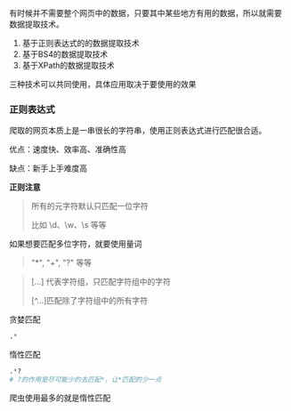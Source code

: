 有时候并不需要整个网页中的数据，只要其中某些地方有用的数据，所以就需要
数据提取技术。
1. 基于正则表达式的的数据提取技术
2. 基于BS4的数据提取技术
3. 基于XPath的数据提取技术

三种技术可以共同使用，具体应用取决于要使用的效果

### 正则表达式
爬取的网页本质上是一串很长的字符串，使用正则表达式进行匹配很合适。

优点：速度快、效率高、准确性高

缺点：新手上手难度高

**正则注意** 
> 所有的元字符默认只匹配一位字符
> 
> 比如 \d、\w、\s 等等

如果想要匹配多位字符，就要使用量词
> "*", "+", "?" 等等

> [...] 代表字符组，只匹配字符组中的字符
> 
> [^...]匹配除了字符组中的所有字符

贪婪匹配
```python
.*
```
惰性匹配
```python
.*?
# ?的作用是尽可能少的去匹配*，让*匹配的少一点
```

爬虫使用最多的就是惰性匹配
